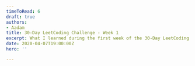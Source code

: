 ```yaml
---
timeToRead: 6
draft: true
authors:
- Aadam
title: 30-Day LeetCoding Challenge - Week 1
excerpt: What I learned during the first week of the 30-Day LeetCoding Challenge.
date: 2020-04-07T19:00:00Z
hero: ''

---
```

